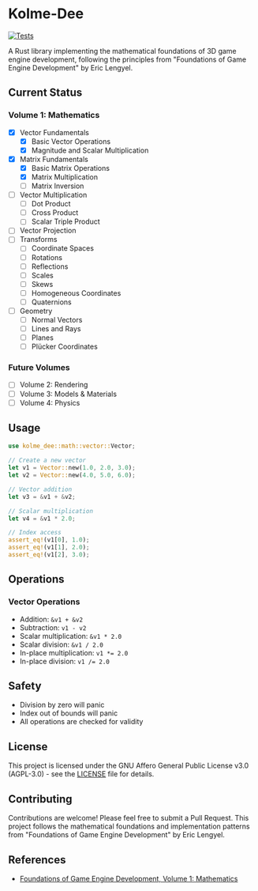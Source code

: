 # Kolme-Dee

[![Tests](https://img.shields.io/github/actions/workflow/status/sh0guni/kolme-dee/test.yml?branch=master&label=tests)](https://github.com/sh0guni/kolme-dee/actions/workflows/test.yml)

A Rust library implementing the mathematical foundations of 3D game engine development, following the principles from "Foundations of Game Engine Development" by Eric Lengyel.

## Current Status

### Volume 1: Mathematics
- [x] Vector Fundamentals
  - [x] Basic Vector Operations
  - [x] Magnitude and Scalar Multiplication
- [x] Matrix Fundamentals
  - [x] Basic Matrix Operations
  - [x] Matrix Multiplication
  - [ ] Matrix Inversion
- [ ] Vector Multiplication
  - [ ] Dot Product
  - [ ] Cross Product
  - [ ] Scalar Triple Product
- [ ] Vector Projection
- [ ] Transforms
  - [ ] Coordinate Spaces
  - [ ] Rotations
  - [ ] Reflections
  - [ ] Scales
  - [ ] Skews
  - [ ] Homogeneous Coordinates
  - [ ] Quaternions
- [ ] Geometry
  - [ ] Normal Vectors
  - [ ] Lines and Rays
  - [ ] Planes
  - [ ] Plücker Coordinates

### Future Volumes
- [ ] Volume 2: Rendering
- [ ] Volume 3: Models & Materials
- [ ] Volume 4: Physics

## Usage

```rust
use kolme_dee::math::vector::Vector;

// Create a new vector
let v1 = Vector::new(1.0, 2.0, 3.0);
let v2 = Vector::new(4.0, 5.0, 6.0);

// Vector addition
let v3 = &v1 + &v2;

// Scalar multiplication
let v4 = &v1 * 2.0;

// Index access
assert_eq!(v1[0], 1.0);
assert_eq!(v1[1], 2.0);
assert_eq!(v1[2], 3.0);
```

## Operations

### Vector Operations
- Addition: `&v1 + &v2`
- Subtraction: `v1 - v2`
- Scalar multiplication: `&v1 * 2.0`
- Scalar division: `&v1 / 2.0`
- In-place multiplication: `v1 *= 2.0`
- In-place division: `v1 /= 2.0`

## Safety

- Division by zero will panic
- Index out of bounds will panic
- All operations are checked for validity

## License

This project is licensed under the GNU Affero General Public License v3.0 (AGPL-3.0) - see the [LICENSE](LICENSE) file for details.

## Contributing

Contributions are welcome! Please feel free to submit a Pull Request. This project follows the mathematical foundations and implementation patterns from "Foundations of Game Engine Development" by Eric Lengyel.

## References

- [Foundations of Game Engine Development, Volume 1: Mathematics](https://foundationsofgameenginedev.com/)
